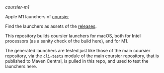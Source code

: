 *coursier-m1*

Apple M1 launchers of [coursier](https://github.com/coursier/coursier)

Find the launchers as assets of the [releases](https://github.com/VirtusLab/coursier-m1/releases).

This repository builds coursier launchers for macOS, both for
Intel processors (as a sanity check of the build here), and for
M1.

The generated launchers are tested just like those of the main coursier
repository, via the
[`cli-tests`](https://github.com/coursier/coursier/tree/bd1c50cf9957e5fc747c69d0c085181d3c9f7a37/modules/cli-tests/src)
module of the main coursier repository, that is published to Maven
Central, is pulled in this repo, and used to test the launchers here.
